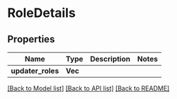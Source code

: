 # RoleDetails

## Properties

Name | Type | Description | Notes
------------ | ------------- | ------------- | -------------
**updater_roles** | **Vec<String>** |  | 

[[Back to Model list]](../README.md#documentation-for-models) [[Back to API list]](../README.md#documentation-for-api-endpoints) [[Back to README]](../README.md)


